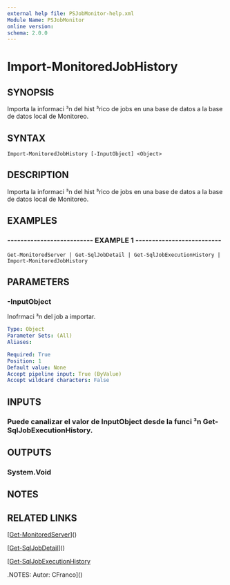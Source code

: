 ```yaml
---
external help file: PSJobMonitor-help.xml
Module Name: PSJobMonitor
online version: 
schema: 2.0.0
---
```


# Import-MonitoredJobHistory

## SYNOPSIS
Importa la informaci ³n del hist ³rico de jobs en una base de datos a la base de datos local de Monitoreo.

## SYNTAX

```
Import-MonitoredJobHistory [-InputObject] <Object>
```

## DESCRIPTION
Importa la informaci ³n del hist ³rico de jobs en una base de datos a la base de datos local de Monitoreo.

## EXAMPLES

### -------------------------- EXAMPLE 1 --------------------------
```
Get-MonitoredServer | Get-SqlJobDetail | Get-SqlJobExecutionHistory | Import-MonitoredJobHistory
```

## PARAMETERS

### -InputObject
Inofrmaci ³n del job a importar.

```yaml
Type: Object
Parameter Sets: (All)
Aliases: 

Required: True
Position: 1
Default value: None
Accept pipeline input: True (ByValue)
Accept wildcard characters: False
```

## INPUTS

### Puede canalizar el valor de InputObject desde la funci ³n Get-SqlJobExecutionHistory.

## OUTPUTS

### System.Void

## NOTES

## RELATED LINKS

[[Get-MonitoredServer](Get-MonitoredServer.md)]()

[[Get-SqlJobDetail](Get-SqlJobDetail.md)]()

[[Get-SqlJobExecutionHistory](Get-SqlJobExecutionHistory.md)

.NOTES:
Autor: CFranco]()

